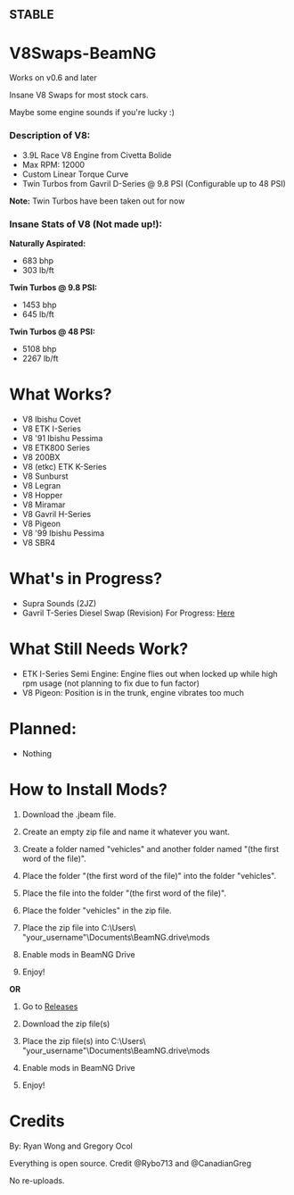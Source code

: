 ## STABLE
# V8Swaps-BeamNG

Works on v0.6 and later

Insane V8 Swaps for most stock cars.

Maybe some engine sounds if you're lucky :)

<h3>Description of V8:</h3>

- 3.9L Race V8 Engine from Civetta Bolide
- Max RPM: 12000
- Custom Linear Torque Curve
- Twin Turbos from Gavril D-Series @ 9.8 PSI (Configurable up to 48 PSI)

**Note:** Twin Turbos have been taken out for now

<h3>Insane Stats of V8 (Not made up!):</h3>

**Naturally Aspirated:**
- 683 bhp
- 303 lb/ft

**Twin Turbos @ 9.8 PSI:**
- 1453 bhp
- 645 lb/ft

**Twin Turbos @ 48 PSI:**
- 5108 bhp
- 2267 lb/ft

# What Works?
- V8 Ibishu Covet
- V8 ETK I-Series
- V8 '91 Ibishu Pessima
- V8 ETK800 Series
- V8 200BX
- V8 (etkc) ETK K-Series
- V8 Sunburst
- V8 Legran
- V8 Hopper
- V8 Miramar
- V8 Gavril H-Series
- V8 Pigeon
- V8 '99 Ibishu Pessima
- V8 SBR4

# What's in Progress?
- Supra Sounds (2JZ) 
- Gavril T-Series Diesel Swap (Revision) For Progress: [Here](https://canadiangreg.github.io/DieselSwaps-BeamNG/)

# What Still Needs Work?
- ETK I-Series Semi Engine: Engine flies out when locked up while high rpm usage (not planning to fix due to fun factor)
- V8 Pigeon: Position is in the trunk, engine vibrates too much

# Planned: 
- Nothing

# How to Install Mods?
1) Download the .jbeam file. 

2) Create an empty zip file and name it whatever you want.

3) Create a folder named "vehicles" and another folder named "(the first word of the file)".

4) Place the folder "(the first word of the file)" into the folder "vehicles".

5) Place the file into the folder "(the first word of the file)".

6) Place the folder "vehicles" in the zip file.

7) Place the zip file into C:\Users\ "your_username"\Documents\BeamNG.drive\mods

8) Enable mods in BeamNG Drive 

9) Enjoy!

**OR**

1) Go to [Releases](https://github.com/Rybo713/SkidMarks-BeamNGMods/releases)

2) Download the zip file(s)

3) Place the zip file(s) into C:\Users\ "your_username"\Documents\BeamNG.drive\mods

4) Enable mods in BeamNG Drive

5) Enjoy!

# Credits
By: Ryan Wong and Gregory Ocol

Everything is open source. Credit @Rybo713 and @CanadianGreg

No re-uploads.
